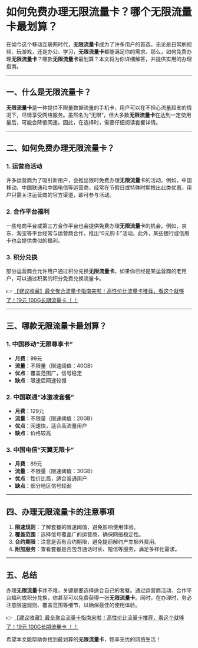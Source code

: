 # 如何免费办理无限流量卡？哪个无限流量卡最划算？

在如今这个移动互联网时代，**无限流量卡**成为了许多用户的首选。无论是日常刷视频、玩游戏，还是办公、学习，**无限流量卡**都能满足你的需求。那么，如何免费办理**无限流量卡**？哪款**无限流量卡**最划算？本文将为你详细解答，并提供实用的办理指南。

---

## 一、什么是无限流量卡？

**无限流量卡**是一种提供不限量数据流量的手机卡，用户可以在不担心流量超支的情况下，尽情享受网络服务。虽然名为“无限”，但大多数**无限流量卡**在达到一定使用量后，可能会降低网速。因此，在选择时，需要仔细阅读套餐详情。

---

## 二、如何免费办理无限流量卡？

### 1. 运营商活动  
许多运营商为了吸引新用户，会推出限时免费办理**无限流量卡**的活动。例如，中国移动、中国联通和中国电信等运营商，经常在节假日或特殊时期推出此类优惠。用户只需关注运营商的官方渠道，即可参与活动。

### 2. 合作平台福利  
一些电商平台或第三方合作平台也会提供免费办理**无限流量卡**的机会。例如，京东、淘宝等平台经常与运营商合作，推出“0元购卡”活动。此外，某些银行或信用卡也会提供类似的福利。

### 3. 积分兑换  
部分运营商会允许用户通过积分兑换**无限流量卡**。如果你已经是某运营商的老用户，可以通过积累的积分免费兑换流量卡。

👉 [【建议收藏】最全聚合流量卡指南来啦！高性价比流量卡推荐，看这个就够了！19元 100G长期流量卡 ！！](https://bit.ly/Liuliangka)

---

## 三、哪款无限流量卡最划算？

### 1. 中国移动“无限尊享卡”  
- **月费**：99元  
- **流量**：不限量（限速阈值：40GB）  
- **优点**：覆盖范围广，信号稳定  
- **缺点**：限速后网速较慢  

### 2. 中国联通“冰激凌套餐”  
- **月费**：129元  
- **流量**：不限量（限速阈值：20GB）  
- **优点**：网速快，适合高流量用户  
- **缺点**：价格较高  

### 3. 中国电信“天翼无限卡”  
- **月费**：89元  
- **流量**：不限量（限速阈值：30GB）  
- **优点**：性价比高，适合普通用户  
- **缺点**：部分地区信号较弱  

---

## 四、办理无限流量卡的注意事项

1. **限速规则**：了解套餐的限速阈值，避免影响使用体验。  
2. **覆盖范围**：选择信号覆盖广的运营商，确保网络稳定性。  
3. **合约期限**：注意是否有合约期限，避免提前解约产生额外费用。  
4. **附加服务**：查看套餐是否包含通话时长、短信等服务，满足多样化需求。  

---

## 五、总结

办理**无限流量卡**并不难，关键是要选择适合自己的套餐。通过运营商活动、合作平台福利或积分兑换，你甚至可以免费获得一张**无限流量卡**。同时，在办理时，务必注意限速规则、覆盖范围等细节，以确保最佳的使用体验。

👉 [【建议收藏】最全聚合流量卡指南来啦！高性价比流量卡推荐，看这个就够了！19元 100G长期流量卡 ！！](https://bit.ly/Liuliangka)

希望本文能帮助你找到最划算的**无限流量卡**，畅享无忧的网络生活！